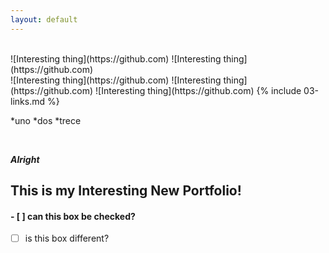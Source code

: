 ```yaml
---
layout: default
---
```


<br>
![Interesting thing](https://github.com)
![Interesting thing](https://github.com)
<br>
![Interesting thing](https://github.com)
![Interesting thing](https://github.com)
![Interesting thing](https://github.com)
{% include 03-links.md %}


<br>

*uno
*dos
*trece

<br>

_**Alright**_


## This is my Interesting New Portfolio!
#### - [ ] can this box be checked?
- [ ] is this box different?
